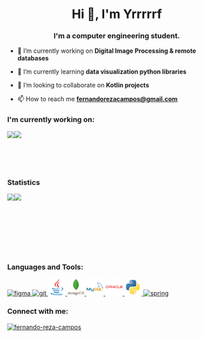 
<h1 align="center">Hi 👋, I'm Yrrrrrf</h1>
<!-- ABSTRACT -->
<h3 align="center">I'm a computer engineering student.</h3>


- 🔭 I’m currently working on **Digital Image Processing & remote databases**

- 🌱 I’m currently learning **data visualization python libraries**

- 👯 I’m looking to collaborate on **Kotlin projects**

- 📫 How to reach me **fernandorezacampos@gmail.com**



<!-- REPOSITORIES -->
### I'm currently working on:
<img align="left"  src="https://github-readme-stats.vercel.app/api/pin/?username=yrrrrrf&repo=project-canvas&theme=radical" />
<img align="left" src="https://github-readme-stats.vercel.app/api/pin/?username=yrrrrrf&repo=school-management&theme=radical" />


<!-- STATS -->
<br/> <br/> <br/> <br/> <br/>
### Statistics
<img align="left" src="https://github-readme-stats.vercel.app/api?username=yrrrrrf&show_icons=true&theme=radical" />
<img align="left" width="41%"  src="https://github-readme-stats.vercel.app/api/top-langs/?username=yrrrrrf&layout=compact&theme=radical" />


<!-- TOOLS -->
<br/> <br/> <br/> <br/> <br/> <br/> <br/> <br/>
<h3 align="left">Languages and Tools:</h3>
<p align="left"> <a href="https://www.figma.com/" target="_blank" rel="noreferrer"> <img src="https://www.vectorlogo.zone/logos/figma/figma-icon.svg" alt="figma" width="40" height="40"/> </a> <a href="https://git-scm.com/" target="_blank" rel="noreferrer"> <img src="https://www.vectorlogo.zone/logos/git-scm/git-scm-icon.svg" alt="git" width="40" height="40"/> </a> <a href="https://www.java.com" target="_blank" rel="noreferrer"> <img src="https://raw.githubusercontent.com/devicons/devicon/master/icons/java/java-original.svg" alt="java" width="40" height="40"/> </a> <a href="https://www.mongodb.com/" target="_blank" rel="noreferrer"> <img src="https://raw.githubusercontent.com/devicons/devicon/master/icons/mongodb/mongodb-original-wordmark.svg" alt="mongodb" width="40" height="40"/> </a> <a href="https://www.mysql.com/" target="_blank" rel="noreferrer"> <img src="https://raw.githubusercontent.com/devicons/devicon/master/icons/mysql/mysql-original-wordmark.svg" alt="mysql" width="40" height="40"/> </a> <a href="https://www.oracle.com/" target="_blank" rel="noreferrer"> <img src="https://raw.githubusercontent.com/devicons/devicon/master/icons/oracle/oracle-original.svg" alt="oracle" width="40" height="40"/> </a> <a href="https://www.python.org" target="_blank" rel="noreferrer"> <img src="https://raw.githubusercontent.com/devicons/devicon/master/icons/python/python-original.svg" alt="python" width="40" height="40"/> </a> <a href="https://spring.io/" target="_blank" rel="noreferrer"> <img src="https://www.vectorlogo.zone/logos/springio/springio-icon.svg" alt="spring" width="40" height="40"/> </a> </p>


<!-- CONTACT DATA -->
<h3 align="left">Connect with me:</h3>
<p align="left">
<a href="https://linkedin.com/in/fernando-reza-campos" target="blank"><img align="center" src="https://raw.githubusercontent.com/rahuldkjain/github-profile-readme-generator/master/src/images/icons/Social/linked-in-alt.svg" alt="fernando-reza-campos" height="30" width="40" /></a>
</p>
